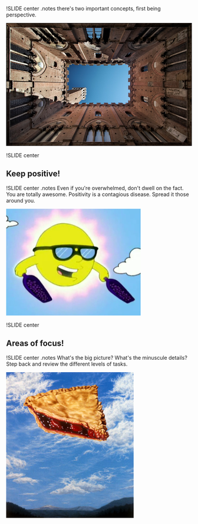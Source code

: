 !SLIDE center
.notes there's two important concepts, first being perspective.

![Perspective](perspective.jpg)

!SLIDE center

## Keep positive! ##

!SLIDE center
.notes Even if you're overwhelmed, don't dwell on the fact. You are totally awesome. Positivity is a contagious disease. Spread it those around you.

![Sunny](sunny.png)

!SLIDE center

## Areas of focus! ##

!SLIDE center
.notes What's the big picture? What's the minuscule details? Step back and review the different levels of tasks.

![Pie in the Sky](pie-sky.jpg)
